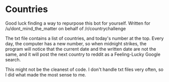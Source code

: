 Countries
==========

Good luck finding a way to repurpose this bot for yourself. Written for /u/dont_mind_the_matter on behalf of /r/countrychallenge

The txt file contains a list of countries, and today's number at the top. Every day, the computer has a new number, so when midnight strikes, the program will notice that the current date and the written date are not the same, and it will post the next country to reddit as a Feeling-Lucky Google search.

This might not be the cleanest of code. I don't handle txt files very often, so I did what made the most sense to me.